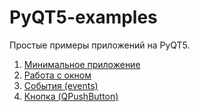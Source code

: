 # PyQT5-examples
Простые примеры приложений на PyQT5.

1) [Минимальное приложение](Doc/Minimum_app.md)
2) [Работа с окном](Doc/Window.md)
3) [События (events)](Doc/Events.md)
4) [Кнопка (QPushButton)](Doc/QPushButton.md)